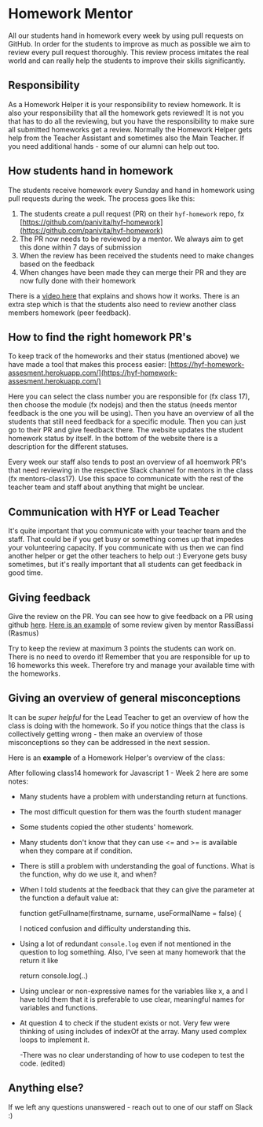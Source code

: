 # Homework Mentor

All our students hand in homework every week by using pull requests on GitHub. In order for the students to improve as much as possible we aim to review every pull request thoroughly. This review process imitates the real world and can really help the students to improve their skills significantly.

## Responsibility

As a Homework Helper it is your responsibility to review homework. It is also your responsibility that all the homework gets reviewed! It is not you that has to do all the reviewing, but you have the responsibility to make sure all submitted homeworks get a review. Normally the Homework Helper gets help from the Teacher Assistant and sometimes also the Main Teacher. If you need additional hands - some of our alumni can help out too.

## How students hand in homework

The students receive homework every Sunday and hand in homework using pull requests during the week. The process goes like this:

1. The students create a pull request \(PR\) on their `hyf-homework` repo, fx [https://github.com/panivita/hyf-homework](https://github.com/panivita/hyf-homework)
2. The PR now needs to be reviewed by a mentor. We always aim to get this done within 7 days of submission
3. When the review has been received the students need to make changes based on the feedback
4. When changes have been made they can merge their PR and they are now fully done with their homework

There is a [video here](https://www.youtube.com/watch?v=XYlgh9hSWtw) that explains and shows how it works. There is an extra step which is that the students also need to review another class members homework \(peer feedback\).

## How to find the right homework PR's

To keep track of the homeworks and their status \(mentioned above\) we have made a tool that makes this process easier: [https://hyf-homework-assesment.herokuapp.com/](https://hyf-homework-assesment.herokuapp.com/)

Here you can select the class number you are responsible for \(fx class 17\), then choose the module \(fx nodejs\) and then the status \(needs mentor feedback is the one you will be using\). Then you have an overview of all the students that still need feedback for a specific module. Then you can just go to their PR and give feedback there. The website updates the student homework status by itself. In the bottom of the website there is a description for the different statuses.

Every week our staff also tends to post an overview of all hoemwork PR's that need reviewing in the respective Slack channel for mentors in the class \(fx mentors-class17\). Use this space to communicate with the rest of the teacher team and staff about anything that might be unclear.

## Communication with HYF or Lead Teacher

It's quite important that you communicate with your teacher team and the staff. That could be if you get busy or something comes up that impedes your volunteering capacity. If you communicate with us then we can find another helper or get the other teachers to help out :\) Everyone gets busy sometimes, but it's really important that all students can get feedback in good time.

## Giving feedback

Give the review on the PR. You can see how to give feedback on a PR using github [here](https://docs.github.com/en/free-pro-team@latest/github/collaborating-with-issues-and-pull-requests/commenting-on-a-pull-request). [Here is an example](https://github.com/sofiiadidovych/hyf-homework/pull/9) of some review given by mentor RassiBassi \(Rasmus\)

Try to keep the review at maximum 3 points the students can work on. There is no need to overdo it! Remember that you are responsible for up to 16 homeworks this week. Therefore try and manage your available time with the homeworks.

## Giving an overview of general misconceptions

It can be *super helpful* for the Lead Teacher to get an overview of how the class is doing with the homework. So if you notice things that the class is collectively getting wrong - then make an overview of those misconceptions so they can be addressed in the next session.

Here is an **example** of a Homework Helper's overview of the class:

After following class14 homework for Javascript 1 - Week 2 here are some notes:

* Many students have a problem with understanding return at functions.
* The most difficult question for them was the fourth student manager
* Some students copied the other students' homework.
* Many students don't know that they can use &lt;= and &gt;= is available when they compare at if condition.
* There is still a problem with understanding the goal of functions. What is the function, why do we use it, and when?
* When I told students at the feedback that they can give the parameter at the function a default value at:

  function getFullname\(firstname, surname, useFormalName = false\) {

  I noticed confusion and difficulty understanding this.

* Using a lot of redundant `console.log` even if not mentioned in the question to log something. Also, I've seen at many homework that the return it like

  return console.log\(..\)

* Using unclear or non-expressive names for the variables like x, a and I have told them that it is preferable to use clear, meaningful names for variables and functions.
* At question 4 to check if the student exists or not. Very few were thinking of using includes of indexOf at the array. Many used complex loops to implement it.

  -There was no clear understanding of how to use codepen to test the code. \(edited\)


## Anything else?

If we left any questions unanswered - reach out to one of our staff on Slack :) 
